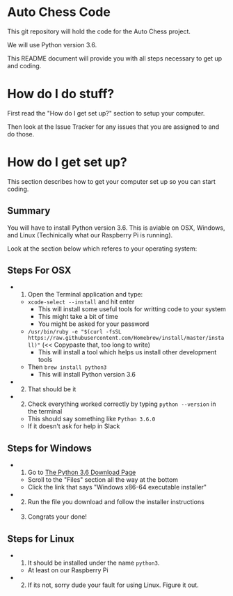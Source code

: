 # Auto Chess Code
This git repository will hold the code for the Auto Chess project.

We will use Python version 3.6.

This README document will provide you with all steps necessary to get up and coding.

# How do I do stuff?
First read the "How do I get set up?" section to setup your computer.

Then look at the Issue Tracker for any issues that you are assigned to and do those.

# How do I get set up?
This section describes how to get your computer set up so you can start coding.

## Summary
You will have to install Python version 3.6. This is aviable on OSX, Windows, and Linux (Techinically what our Raspberry Pi is running).

Look at the section below which referes to your operating system:

## Steps For OSX
- 1. Open the Terminal application and type:
    - `xcode-select --install` and hit enter
        - This will install some useful tools for writting code to your system
        - This might take a bit of time
	    - You might be asked for your password
    - `/usr/bin/ruby -e "$(curl -fsSL https://raw.githubusercontent.com/Homebrew/install/master/install)"` (<< Copypaste that, too long to write)
		- This will install a tool which helps us install other development tools
    - Then `brew install python3`
		- This will install Python version 3.6
- 2. That should be it
- 2. Check everything worked correctly by typing `python --version` in the terminal
    - This should say something like `Python 3.6.0`
	- If it doesn't ask for help in Slack
	
## Steps for Windows
- 1. Go to [The Python 3.6 Download Page](https://www.python.org/downloads/release/python-360/)
	- Scroll to the "Files" section all the way at the bottom
    - Click the link that says "Windows x86-64 executable installer"
- 2. Run the file you download and follow the installer instructions
- 3. Congrats your done!

## Steps for Linux
- 1. It should be installed under the name `python3`.
    - At least on our Raspberry Pi
- 2. If its not, sorry dude your fault for using Linux. Figure it out.
